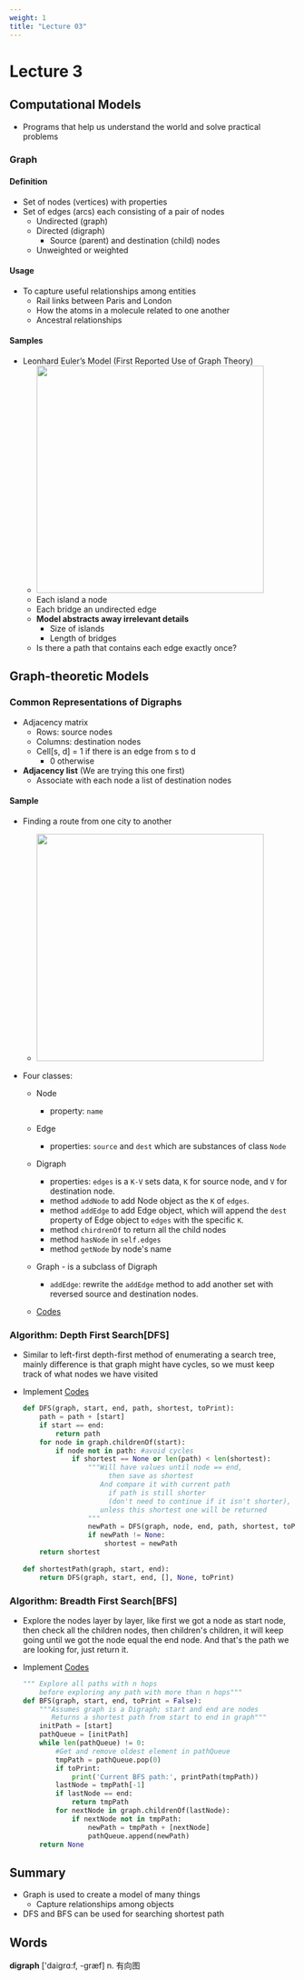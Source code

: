 ```yaml
---
weight: 1
title: "Lecture 03"
---
```


# Lecture 3

## Computational Models

* Programs that help us understand the world and solve practical problems

### Graph

#### Definition

* Set of nodes (vertices) with properties
* Set of edges (arcs) each consisting of a pair of nodes
  * Undirected (graph)
  * Directed (digraph)
    * Source (parent) and destination (child) nodes
  * Unweighted or weighted

#### Usage

* To capture useful relationships among entities
  * Rail links between Paris and London
  * How the atoms in a molecule related to one another
  * Ancestral relationships

#### Samples

* Leonhard Euler’s Model (First Reported Use of Graph Theory)
  * <img src="https://i.imgur.com/nE4hbIS.png" style="width:400px"/>
  * Each island a node
  * Each bridge an undirected edge
  * **Model abstracts away irrelevant details**
    * Size of islands
    * Length of bridges
  * Is there a path that contains each edge exactly once?

## Graph-theoretic Models

### Common Representations of Digraphs

* Adjacency matrix
  * Rows: source nodes
  * Columns: destination nodes
  * Cell[s, d] = 1 if there is an edge from s to d
    * 0 otherwise
* **Adjacency list** (We are trying this one first)
  * Associate with each node a list of destination nodes

#### Sample

* Finding a route from one city to another
  * <img src="https://i.imgur.com/sadQXWL.png" style="width:400px"/>

* Four classes:
  * Node
    * property: `name`
  * Edge
    * properties: `source` and `dest` which are substances of class `Node`
  * Digraph
    * properties: `edges` is a `K-V` sets data, `K` for source node, and `V` for destination node.
    * method `addNode` to add Node object as the `K` of `edges`.
    * method `addEdge` to add Edge object, which will append the `dest` property of Edge object to `edges` with the specific `K`.
    * method `chirdrenOf` to return all the child nodes
    * method `hasNode` in `self.edges`
    * method `getNode` by node's name
  * Graph - is a subclass of Digraph
    * `addEdge`: rewrite the `addEdge` method to add another set with reversed source and destination nodes.

  * [Codes](https://github.com/erictt/computer-science-learning/tree/master/computational-thinking/unit-1/lecture3-segment2.py)

### Algorithm: Depth First Search[DFS]

* Similar to left-first depth-first method of enumerating a search tree, mainly difference is that graph might have cycles, so we must keep track of what nodes we have visited

* Implement [Codes](https://github.com/erictt/computer-science-learning/tree/master/computational-thinking/unit-1/lecture3-segment3.py)

   ```python
   def DFS(graph, start, end, path, shortest, toPrint):
       path = path + [start]     
       if start == end:
           return path
       for node in graph.childrenOf(start):
           if node not in path: #avoid cycles
               if shortest == None or len(path) < len(shortest):
                   """Will have values until node == end,
                        then save as shortest
                      And compare it with current path 
                        if path is still shorter
                        (don't need to continue if it isn't shorter), 
                      unless this shortest one will be returned
                   """
                   newPath = DFS(graph, node, end, path, shortest, toPrint)
                   if newPath != None:
                       shortest = newPath
       return shortest
       
   def shortestPath(graph, start, end):
       return DFS(graph, start, end, [], None, toPrint)
   ```

### Algorithm: Breadth First Search[BFS]

* Explore the nodes layer by layer, like first we got a node as start node, then check all the children nodes, then children's children, it will keep going until we got the node equal the end node. And that's the path we are looking for, just return it.
* Implement [Codes](https://github.com/erictt/computer-science-learning/tree/master/computational-thinking/unit-1/lecture3-segment3.py)

    ```python
    """ Explore all paths with n hops 
        before exploring any path with more than n hops"""
    def BFS(graph, start, end, toPrint = False):
        """Assumes graph is a Digraph; start and end are nodes
           Returns a shortest path from start to end in graph"""
        initPath = [start]
        pathQueue = [initPath]
        while len(pathQueue) != 0:
            #Get and remove oldest element in pathQueue
            tmpPath = pathQueue.pop(0)
            if toPrint:
                print('Current BFS path:', printPath(tmpPath))
            lastNode = tmpPath[-1]
            if lastNode == end:
                return tmpPath
            for nextNode in graph.childrenOf(lastNode):
                if nextNode not in tmpPath:
                    newPath = tmpPath + [nextNode]
                    pathQueue.append(newPath)
        return None
    ```

## Summary

* Graph is used to create a model of many things
  * Capture relationships among objects
* DFS and BFS can be used for searching shortest path

## Words

**digraph**  ['daiɡrɑ:f, -ɡræf] n. 有向图
